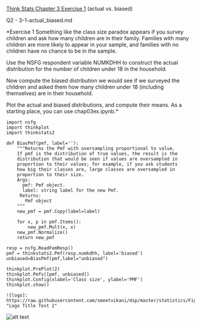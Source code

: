 [Think Stats Chapter 3 Exercise 1](http://greenteapress.com/thinkstats2/html/thinkstats2004.html#toc31) (actual vs. biased)

Q2 - 3-1-actual_biased.md

*Exercise 1  Something like the class size paradox appears if you survey children and ask how many children are in their family. Families with many children are more likely to appear in your sample, and families with no children have no chance to be in the sample.

Use the NSFG respondent variable NUMKDHH to construct the actual distribution for the number of children under 18 in the household.

Now compute the biased distribution we would see if we surveyed the children and asked them how many children under 18 (including themselves) are in their household.

Plot the actual and biased distributions, and compute their means. As a starting place, you can use chap03ex.ipynb.*

    import nsfg
    import thinkplot
    import thinkstats2
    
    def BiasPmf(pmf, label=''):
        """Returns the Pmf with oversampling proportional to value.
        If pmf is the distribution of true values, the result is the
        distribution that would be seen if values are oversampled in
        proportion to their values; for example, if you ask students
        how big their classes are, large classes are oversampled in
        proportion to their size.
        Args:
          pmf: Pmf object.
          label: string label for the new Pmf.
         Returns:
           Pmf object
        """
        new_pmf = pmf.Copy(label=label)
    
        for x, p in pmf.Items():
            new_pmf.Mult(x, x)
        new_pmf.Normalize()
        return new_pmf
    
    resp = nsfg.ReadFemResp()
    pmf = thinkstats2.Pmf(resp.numkdhh, label='biased')
    unbiased=BiasPmf(pmf,label="unbiased")
    
    thinkplot.PrePlot(2)
    thinkplot.Pmfs([pmf, unbiased])
    thinkplot.Config(xlabel='Class size', ylabel='PMF')
    thinkplot.show()

    ![logo]: https://raw.githubusercontent.com/smeetvikani/dsp/master/statistics/Figure_1.png "Logo Title Text 2"
![alt text](https://raw.githubusercontent.com/username/projectname/branch/path/to/img.png)
